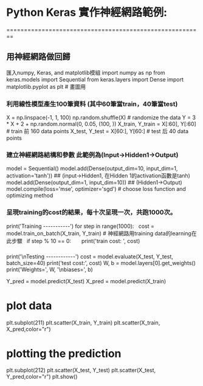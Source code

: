 <h1> Python Keras 實作神經網路範例:</h1>
========================================================
<h2> 用神經網路做回歸 </h1>
匯入numpy, Keras, and matplotlib模組
    import numpy as np
    from keras.models import Sequential
    from keras.layers import Dense
    import matplotlib.pyplot as plt # 畫圖用



### 利用線性模型產生100筆資料 (其中60筆當train，40筆當test)
X = np.linspace(-1, 1, 100)
np.random.shuffle(X)    # randomize the data
Y = 3 * X + 2 + np.random.normal(0, 0.05, (100, ))
X_train, Y_train = X[:60], Y[:60]     # train 前 160 data points
X_test, Y_test = X[60:], Y[60:]       # test 后 40 data points

### 建立神經網路結構和參數 此範例為(Input→Hidden1→Output)
model = Sequential()
model.add(Dense(output_dim=10, input_dim=1, activation='tanh'))  ## (input→Hidden1, 在Hidden 1的activation函數是tanh)
model.add(Dense(output_dim=1, input_dim=10)) ## (Hidden1→Output)
model.compile(loss='mse', optimizer='sgd') # choose loss function and optimizing method

### 呈現training的cost的結果，每十次呈現一次，共跑1000次。
print('Training -----------')
for step in range(1000):
    cost = model.train_on_batch(X_train, Y_train) # 神經網路用training data的learning在此步驟
    if step % 10 == 0:
        print('train cost: ', cost)

### 
print('\nTesting ------------')
cost = model.evaluate(X_test, Y_test, batch_size=40)
print('test cost:', cost)
W, b = model.layers[0].get_weights()
print('Weights=', W, '\nbiases=', b)

Y_pred = model.predict(X_test)
X_pred = model.predict(X_train)

# plot data
plt.subplot(211)
plt.scatter(X_train, Y_train)
plt.scatter(X_train, X_pred,color="r")
# plotting the prediction
plt.subplot(212)
plt.scatter(X_test, Y_test)
plt.scatter(X_test, Y_pred,color="r")
plt.show()
